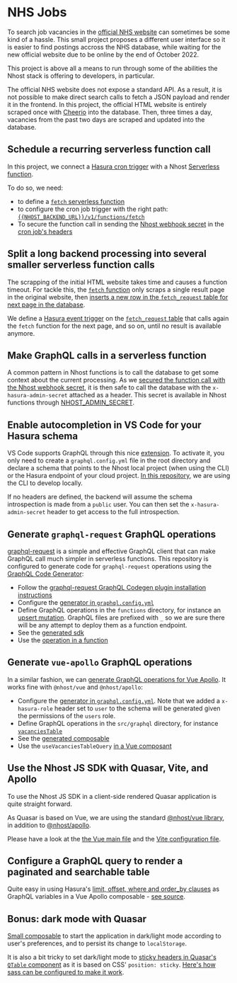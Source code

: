 # NHS Jobs

To search job vacancies in the [official NHS website](https://www.jobs.nhs.uk/xi/search_vacancy/) can sometimes be some kind of a hassle. This small project proposes a different user interface so it is easier to find postings accross the NHS database, while waiting for the new official website due to be online by the end of October 2022.

This project is above all a means to run through some of the abilities the Nhost stack is offering to developers, in particular.

The official NHS website does not expose a standard API. As a result, it is not possible to make direct search calls to fetch a JSON payload and render it in the frontend. In this project, the official HTML website is entirely scraped once with [Cheerio](https://github.com/cheeriojs/cheerio) into the database. Then, three times a day, vacancies from the past two days are scraped and updated into the database.

## Schedule a recurring serverless function call

In this project, we connect a [Hasura cron trigger](https://hasura.io/docs/latest/scheduled-triggers/create-cron-trigger/) with a Nhost [Serverless function](https://docs.nhost.io/platform/serverless-functions).

To do so, we need:

- to define a [`fetch` serverless function](https://github.com/plmercereau/nhs-jobs/blob/main/functions/fetch.ts)
- to configure the cron job trigger with the right path: [`{{NHOST_BACKEND_URL}}/v1/functions/fetch`](https://github.com/plmercereau/nhs-jobs/blob/main/nhost/metadata/cron_triggers.yaml#L2)
- To secure the function call in sending the [Nhost webhook secret](https://docs.nhost.io/platform/database/event-triggers#security) in the [cron job's headers](https://github.com/plmercereau/nhs-jobs/blob/main/nhost/metadata/cron_triggers.yaml#L12)

## Split a long backend processing into several smaller serverless function calls

The scrapping of the initial HTML website takes time and causes a function timeout. For tackle this, the [`fetch` function](https://github.com/plmercereau/nhs-jobs/blob/main/functions/fetch.ts) only scraps a single result page in the original website, then [inserts a new row in the `fetch_request` table for next page in the database](https://github.com/plmercereau/nhs-jobs/blob/main/functions/fetch.ts#L106).

We define a [Hasura event trigger](https://hasura.io/docs/latest/event-triggers/index/) on the [`fetch_request` table](https://github.com/plmercereau/nhs-jobs/blob/main/nhost/metadata/databases/default/tables/public_fetch_requests.yaml#L18) that calls again the `fetch` function for the next page, and so on, until no result is available anymore.

## Make GraphQL calls in a serverless function

A common pattern in Nhost functions is to call the database to get some context about the current processing. As we [secured the function call with the Nhost webhook secret](https://github.com/plmercereau/nhs-jobs/blob/main/functions/fetch.ts#L18), it is then safe to call the database with the `x-hasura-admin-secret` attached as a header. This secret is available in Nhost functions through [NHOST_ADMIN_SECRET](https://github.com/plmercereau/nhs-jobs/blob/main/functions/fetch.ts#L30).

## Enable autocompletion in VS Code for your Hasura schema

VS Code supports GraphQL through this nice [extension](https://marketplace.visualstudio.com/items?itemName=GraphQL.vscode-graphql). To activate it, you only need to create a `graphql.config.yml` file in the root directory and declare a schema that points to the Nhost local project (when using the CLI) or the Hasura endpoint of your cloud project. [In this repository](https://github.com/plmercereau/nhs-jobs/blob/main/graphql.config.yml#L2), we are using the CLI to develop locally.

If no headers are defined, the backend will assume the schema introspection is made from a `public` user. You can then set the `x-hasura-admin-secret` header to get access to the full introspection.

## Generate `graphql-request` GraphQL operations

[graphql-request](https://github.com/prisma-labs/graphql-request) is a simple and effective GraphQL client that can make GraphQL call much simpler in serverless functions.
This repository is configured to generate code for `graphql-request` operations using the [GraphQL Code Generator](https://www.graphql-code-generator.com/):

- Follow the [graphql-request GraphQL Codegen plugin installation instructions](https://www.graphql-code-generator.com/plugins/typescript/typescript-graphql-request)
- Configure the [generator in `graphql.config.yml`](https://github.com/plmercereau/nhs-jobs/blob/main/graphql.config.yml#L22)
- Define GraphQL operations in the `functions` directory, for instance an [upsert mutation](https://github.com/plmercereau/nhs-jobs/blob/main/functions/_upsertVacancies.graphql). GraphQL files are prefixed with `_` so we are sure there will be any attempt to deploy them as a function endpoint.
- See the [generated sdk](https://github.com/plmercereau/nhs-jobs/blob/main/functions/_sdk.ts)
- Use the [operation in a function](https://github.com/plmercereau/nhs-jobs/blob/main/functions/fetch.ts#L100)

## Generate `vue-apollo` GraphQL operations

In a similar fashion, we can [generate GraphQL operations for Vue Apollo](https://www.graphql-code-generator.com/plugins/typescript/typescript-vue-apollo). It works fine with `@nhost/vue` and `@nhost/apollo`:

- Configure the [generator in `graphql.config.yml`](https://github.com/plmercereau/nhs-jobs/blob/main/graphql.config.yml#L6). Note that we added a `x-hasura-role` header set to `user` to the schema will be generated given the permissions of the `users` role.
- Define GraphQL operations in the `src/graphql` directory, for instance [`vacanciesTable`](https://github.com/plmercereau/nhs-jobs/blob/main/src/graphql/vacanciesTable.graphql)
- See the [generated composable](https://github.com/plmercereau/nhs-jobs/blob/main/src/graphql/generated.ts#L425)
- Use the `useVacanciesTableQuery` [in a Vue composant](https://github.com/plmercereau/nhs-jobs/blob/main/src/pages/Home.vue#L166)

## Use the Nhost JS SDK with Quasar, Vite, and Apollo

To use the Nhost JS SDK in a client-side rendered Quasar application is quite straight forward.

As Quasar is based on Vue, we are using the standard [@nhost/vue library](https://docs.nhost.io/reference/vue), in addition to [@nhost/apollo](https://docs.nhost.io/reference/vue/apollo).

Please have a look at the [the Vue main file](https://github.com/plmercereau/nhs-jobs/blob/main/src/main.ts) and the [Vite configuration file](https://github.com/plmercereau/nhs-jobs/blob/main/vite.config.ts).

## Configure a GraphQL query to render a paginated and searchable table

Quite easy in using Hasura's [limit, offset, where and order_by clauses](https://github.com/plmercereau/nhs-jobs/blob/main/src/graphql/vacanciesTable.graphql#L7) as GraphQL variables in a Vue Apollo composable - [see source](https://github.com/plmercereau/nhs-jobs/blob/main/src/pages/Home.vue#L140).

## Bonus: dark mode with Quasar

[Small composable](https://github.com/plmercereau/nhs-jobs/blob/main/src/composables/dark-light-mode.ts) to start the application in dark/light mode according to user's preferences, and to persist its change to `localStorage`.

It is also a bit tricky to set dark/light mode to [sticky headers in Quasar's `QTable` component](https://quasar.dev/vue-components/table#sticky-header-column) as it is based on CSS' `position: sticky`. [Here's how sass can be configured to make it work](https://github.com/plmercereau/nhs-jobs/blob/main/src/pages/Home.vue#L241).
